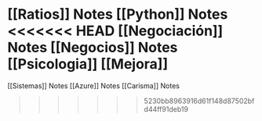 [[Ratios]] Notes
[[Python]] Notes
<<<<<<< HEAD
[[Negociación]] Notes
[[Negocios]] Notes
[[Psicologia]]
[[Mejora]]
=======
[[Sistemas]] Notes
[[Azure]] Notes
[[Carisma]] Notes
>>>>>>> 5230bb8963916d61f148d87502bfd44ff91deb19
